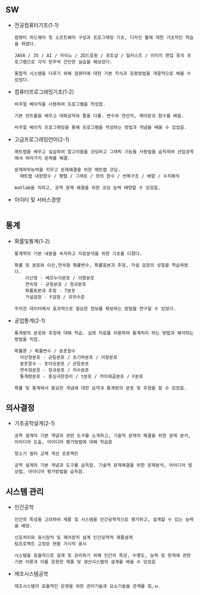 ## SW

- 전공컴퓨터기초(1-1)

  ```
  컴퓨터 하드웨어 및 소프트웨어 구성과 프로그래밍 기초, 디자인 툴에 대한 기초적인 학습을 하였다.
  
  JAVA / JS / AI / 라이노 / 2D드로윙 / 포토샵 / 일러스트 / 이미지 편집 등의 프로그램으로 각각 한주씩 간단한 실습을 해보았다.
  
  통합적 시스템을 다루기 위해 검퓨터에 대한 기본 지식과 응용방법을 개괄적으로 배울 수 있었다.
  ```

  

- 컴퓨터프로그래밍기초(1-2)

  ```
  비주얼 베이직을 사용하여 프로그램을 작성함.
  
  기본 컨트롤을 배우고 대화상자와 폼을 다룸. 변수와 연산자, 제어문과 함수를 배움.
  
  비주얼 베이직 프로그래밍을 통해 프로그램을 작성하는 방법과 개념을 배울 수 있었음.
  ```



- 고급프로그래밍언어(2-1)

  ```
  매트랩을 배우고 실습하여 알고리즘을 코딩하고 그래픽 기능들 사용법을 습득하여 산업공학에서 여러가지 문제를 해결.
  
  문제파악능력을 키우고 문제해결을 위한 매트랩 코딩.
  	매트랩 내장함수 / 행렬 / 그래프 / 정의 함수 / 반복구조 / 배열 / 수치해석
  
  matlab을 익히고, 공학 문제 해결을 위한 코딩 능력 배양할 수 있었음.
  ```

  

- 아이티 및 서비스경영

  ```
  
  ```

  





## 통계

- 확률및통계(1-2)

  ```
  통계학의 기본 내용을 숙지하고 자료분석을 위한 기초를 다졌다.
  
  확률 및 분포와 이산,연속형 확률변수, 확률표본과 추정, 가설 검정의 성질을 학습하였다.
      이산형 - 베르누이분포 / 이항분포
      연속형 - 균등분포 / 정규분포
      확률표본과 추정 - T분포
      가설검정 - F검정 / 유의수준
  
  주어진 데이터에서 효과적으로 필요한 정보를 확보하는 방법을 연구할 수 있었다.
  ```

  

- 공업통계(2-1)

  ```
  통계량의 분포와 추정에 대해 학습. 실제 자료를 이용하여 통계처리 하는 방법과 해석하는 방법을 익힘.
  
  확률론 / 확률변수 / 분포함수
  	이산형분포 - 균등분포 / 초기하분포 / 이항분포
  	분포함수 - 포아송분포 / 균등분포
  	연속형분포 - 정규분포 / 지수분포
  	통계량분포 - 중심극한정리 / t분포 / 카이제곱분포 / F분포
  	
  확률 및 통계에서 중요한 개념에 대한 요약과 통계량의 분포 및 추정을 알 수 있었음.
  ```

  





## 의사결정

- 기초공학설계(2-1)

  ```
  공학 설계의 기본 개념과 관련 도구를 소개하고, 기술적 문제의 해결을 위한 문제 분석, 아이디어 도출, 아이디어 평가방법에 대해 학습함
  
  청소기 필터 교체 개선 프로젝트
  
  공학 설계의 기본 개념과 도구를 습득함. 기술적 문제해결을 위한 문제분석, 아이디어 발상법, 아이디어 평가방법을 습득함.
  ```

  









## 시스템 관리

- 인간공학

  ```
  인간의 특성을 고려하여 제품 및 시스템을 인간공학적으로 평가하고, 설계할 수 있는 능력을 배양.
  
  신호처리와 표시장치 및 제어장치 설계 인간공학적 제품설계
  팀프로젝트 고정문 현황 가시적 표시
  
  시스템을 효율적으로 설계 및 관리하기 위해 인간의 특성, 수행도, 능력 및 한계에 관한 기본 이론과 이를 응용한 제품 및 생산시스템의 설계를 배울 수 있었음
  ```

  

- 제조시스템공학

  ```
  제조시스템의 효율적인 운영을 위한 관리기술과 요소기술을 관계를 힋,ㅂ.
  
  
  ```

  
